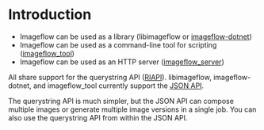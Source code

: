 # Introduction

* Imageflow can be used as a library (libimageflow or [imageflow-dotnet](https://github.com/imazen/imageflow-dotnet))
* Imageflow can be used as a command-line tool for scripting ([imageflow_tool](imageflow_tool.md))
* Imageflow can be used as an HTTP server ([imageflow_server](imageflow_server.md))

All share support for the querystring API ([RIAPI](riapi_reference.md)). 
libimageflow, imageflow-dotnet, and imageflow_tool currently support the [JSON API](json_api_reference.md).

The querystring API is much simpler, but the JSON API can compose multiple images or generate multiple image 
versions in a single job. You can also use the querystring API from within the JSON API. 



